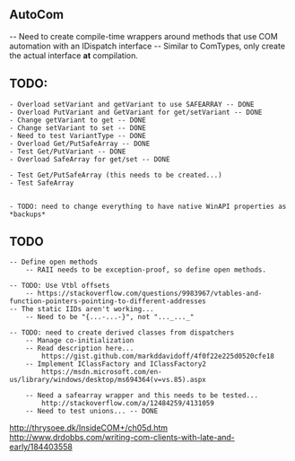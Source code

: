 ## AutoCom

-- Need to create compile-time wrappers around methods that use COM automation with an IDispatch interface
    -- Similar to ComTypes, only create the actual interface **at** compilation.

## TODO: 
    - Overload setVariant and getVariant to use SAFEARRAY -- DONE
    - Overload PutVariant and GetVariant for get/setVariant -- DONE
    - Change getVariant to get -- DONE
    - Change setVariant to set -- DONE
    - Need to test VariantType -- DONE
    - Overload Get/PutSafeArray -- DONE
    - Test Get/PutVariant -- DONE
    - Overload SafeArray for get/set -- DONE

    - Test Get/PutSafeArray (this needs to be created...)
    - Test SafeArray


    - TODO: need to change everything to have native WinAPI properties as *backups*


## TODO
    -- Define open methods
        -- RAII needs to be exception-proof, so define open methods.

    -- TODO: Use Vtbl offsets
        -- https://stackoverflow.com/questions/9983967/vtables-and-function-pointers-pointing-to-different-addresses
    -- The static IIDs aren't working...
        -- Need to be "{...-...-}", not "..._..._"

    -- TODO: need to create derived classes from dispatchers
        -- Manage co-initialization
        -- Read description here... 
            https://gist.github.com/markddavidoff/4f0f22e225d0520cfe18
        -- Implement IClassFactory and IClassFactory2 
            https://msdn.microsoft.com/en-us/library/windows/desktop/ms694364(v=vs.85).aspx

        -- Need a safearray wrapper and this needs to be tested...
            http://stackoverflow.com/a/12484259/4131059
        -- Need to test unions... -- DONE

http://thrysoee.dk/InsideCOM+/ch05d.htm
http://www.drdobbs.com/writing-com-clients-with-late-and-early/184403558
